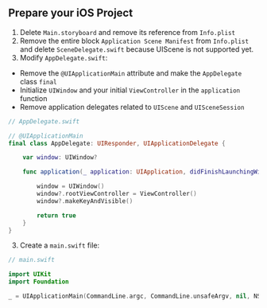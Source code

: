 ## Prepare your iOS Project

1. Delete `Main.storyboard` and remove its reference from `Info.plist`
2. Remove the entire block `Application Scene Manifest` from `Info.plist` and delete `SceneDelegate.swift` because UIScene is not supported yet.
3. Modify `AppDelegate.swift`:

-   Remove the `@UIApplicationMain` attribute and make the `AppDelegate` class `final`
-   Initialize `UIWindow` and your initial `ViewController` in the `application` function
-   Remove application delegates related to `UIScene` and `UISceneSession`

```swift
// AppDelegate.swift

// @UIApplicationMain
final class AppDelegate: UIResponder, UIApplicationDelegate {

    var window: UIWindow?

    func application(_ application: UIApplication, didFinishLaunchingWithOptions launchOptions: [UIApplication.LaunchOptionsKey: Any]?) -> Bool {

        window = UIWindow()
        window?.rootViewController = ViewController()
        window?.makeKeyAndVisible()

        return true
    }
}
```

3. Create a `main.swift` file:

```swift
// main.swift

import UIKit
import Foundation

_ = UIApplicationMain(CommandLine.argc, CommandLine.unsafeArgv, nil, NSStringFromClass(AppDelegate.self))
```
